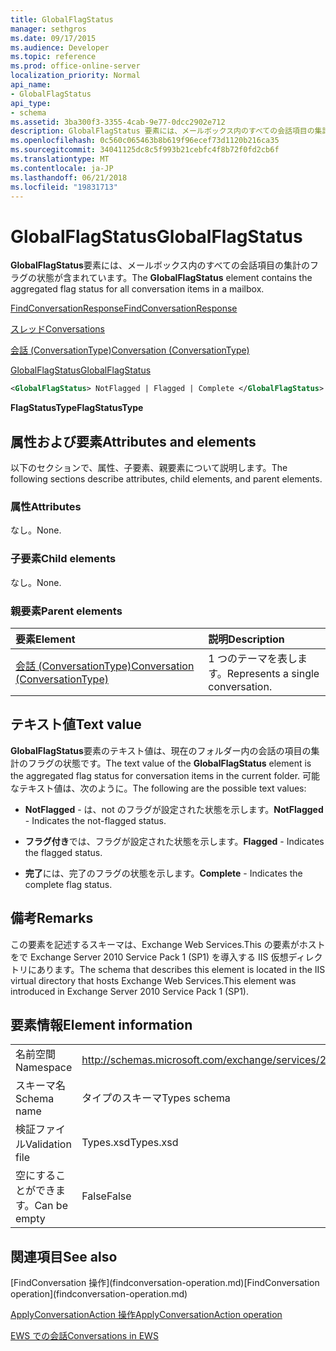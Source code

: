 ```yaml
---
title: GlobalFlagStatus
manager: sethgros
ms.date: 09/17/2015
ms.audience: Developer
ms.topic: reference
ms.prod: office-online-server
localization_priority: Normal
api_name:
- GlobalFlagStatus
api_type:
- schema
ms.assetid: 3ba300f3-3355-4cab-9e77-0dcc2902e712
description: GlobalFlagStatus 要素には、メールボックス内のすべての会話項目の集計のフラグの状態が含まれています。
ms.openlocfilehash: 0c560c065463b8b619f96ecef73d1120b216ca35
ms.sourcegitcommit: 34041125dc8c5f993b21cebfc4f8b72f0fd2cb6f
ms.translationtype: MT
ms.contentlocale: ja-JP
ms.lasthandoff: 06/21/2018
ms.locfileid: "19831713"
---
```

# <a name="globalflagstatus"></a><span data-ttu-id="93049-103">GlobalFlagStatus</span><span class="sxs-lookup"><span data-stu-id="93049-103">GlobalFlagStatus</span></span>

<span data-ttu-id="93049-104">**GlobalFlagStatus**要素には、メールボックス内のすべての会話項目の集計のフラグの状態が含まれています。</span><span class="sxs-lookup"><span data-stu-id="93049-104">The **GlobalFlagStatus** element contains the aggregated flag status for all conversation items in a mailbox.</span></span> 
  
[<span data-ttu-id="93049-105">FindConversationResponse</span><span class="sxs-lookup"><span data-stu-id="93049-105">FindConversationResponse</span></span>](findconversationresponse.md)
  
[<span data-ttu-id="93049-106">スレッド</span><span class="sxs-lookup"><span data-stu-id="93049-106">Conversations</span></span>](conversations-ex15websvcsotherref.md)
  
[<span data-ttu-id="93049-107">会話 (ConversationType)</span><span class="sxs-lookup"><span data-stu-id="93049-107">Conversation (ConversationType)</span></span>](conversation-conversationtype.md)
  
[<span data-ttu-id="93049-108">GlobalFlagStatus</span><span class="sxs-lookup"><span data-stu-id="93049-108">GlobalFlagStatus</span></span>](globalflagstatus.md)
  
```XML
<GlobalFlagStatus> NotFlagged | Flagged | Complete </GlobalFlagStatus>
```

 <span data-ttu-id="93049-109">**FlagStatusType**</span><span class="sxs-lookup"><span data-stu-id="93049-109">**FlagStatusType**</span></span>
## <a name="attributes-and-elements"></a><span data-ttu-id="93049-110">属性および要素</span><span class="sxs-lookup"><span data-stu-id="93049-110">Attributes and elements</span></span>

<span data-ttu-id="93049-111">以下のセクションで、属性、子要素、親要素について説明します。</span><span class="sxs-lookup"><span data-stu-id="93049-111">The following sections describe attributes, child elements, and parent elements.</span></span>
  
### <a name="attributes"></a><span data-ttu-id="93049-112">属性</span><span class="sxs-lookup"><span data-stu-id="93049-112">Attributes</span></span>

<span data-ttu-id="93049-113">なし。</span><span class="sxs-lookup"><span data-stu-id="93049-113">None.</span></span>
  
### <a name="child-elements"></a><span data-ttu-id="93049-114">子要素</span><span class="sxs-lookup"><span data-stu-id="93049-114">Child elements</span></span>

<span data-ttu-id="93049-115">なし。</span><span class="sxs-lookup"><span data-stu-id="93049-115">None.</span></span>
  
### <a name="parent-elements"></a><span data-ttu-id="93049-116">親要素</span><span class="sxs-lookup"><span data-stu-id="93049-116">Parent elements</span></span>

|<span data-ttu-id="93049-117">**要素**</span><span class="sxs-lookup"><span data-stu-id="93049-117">**Element**</span></span>|<span data-ttu-id="93049-118">**説明**</span><span class="sxs-lookup"><span data-stu-id="93049-118">**Description**</span></span>|
|:-----|:-----|
|[<span data-ttu-id="93049-119">会話 (ConversationType)</span><span class="sxs-lookup"><span data-stu-id="93049-119">Conversation (ConversationType)</span></span>](conversation-conversationtype.md) <br/> |<span data-ttu-id="93049-120">1 つのテーマを表します。</span><span class="sxs-lookup"><span data-stu-id="93049-120">Represents a single conversation.</span></span>  <br/> |
   
## <a name="text-value"></a><span data-ttu-id="93049-121">テキスト値</span><span class="sxs-lookup"><span data-stu-id="93049-121">Text value</span></span>

<span data-ttu-id="93049-122">**GlobalFlagStatus**要素のテキスト値は、現在のフォルダー内の会話の項目の集計のフラグの状態です。</span><span class="sxs-lookup"><span data-stu-id="93049-122">The text value of the **GlobalFlagStatus** element is the aggregated flag status for conversation items in the current folder.</span></span> <span data-ttu-id="93049-123">可能なテキスト値は、次のように。</span><span class="sxs-lookup"><span data-stu-id="93049-123">The following are the possible text values:</span></span> 
  
- <span data-ttu-id="93049-124">**NotFlagged** - は、not のフラグが設定された状態を示します。</span><span class="sxs-lookup"><span data-stu-id="93049-124">**NotFlagged** - Indicates the not-flagged status.</span></span> 
    
- <span data-ttu-id="93049-125">**フラグ付き**では、フラグが設定された状態を示します。</span><span class="sxs-lookup"><span data-stu-id="93049-125">**Flagged** - Indicates the flagged status.</span></span> 
    
- <span data-ttu-id="93049-126">**完了**には、完了のフラグの状態を示します。</span><span class="sxs-lookup"><span data-stu-id="93049-126">**Complete** - Indicates the complete flag status.</span></span> 
    
## <a name="remarks"></a><span data-ttu-id="93049-127">備考</span><span class="sxs-lookup"><span data-stu-id="93049-127">Remarks</span></span>

<span data-ttu-id="93049-128">この要素を記述するスキーマは、Exchange Web Services.This の要素がホストをで Exchange Server 2010 Service Pack 1 (SP1) を導入する IIS 仮想ディレクトリにあります。</span><span class="sxs-lookup"><span data-stu-id="93049-128">The schema that describes this element is located in the IIS virtual directory that hosts Exchange Web Services.This element was introduced in Exchange Server 2010 Service Pack 1 (SP1).</span></span>
  
## <a name="element-information"></a><span data-ttu-id="93049-129">要素情報</span><span class="sxs-lookup"><span data-stu-id="93049-129">Element information</span></span>

|||
|:-----|:-----|
|<span data-ttu-id="93049-130">名前空間</span><span class="sxs-lookup"><span data-stu-id="93049-130">Namespace</span></span>  <br/> |http://schemas.microsoft.com/exchange/services/2006/types  <br/> |
|<span data-ttu-id="93049-131">スキーマ名</span><span class="sxs-lookup"><span data-stu-id="93049-131">Schema name</span></span>  <br/> |<span data-ttu-id="93049-132">タイプのスキーマ</span><span class="sxs-lookup"><span data-stu-id="93049-132">Types schema</span></span>  <br/> |
|<span data-ttu-id="93049-133">検証ファイル</span><span class="sxs-lookup"><span data-stu-id="93049-133">Validation file</span></span>  <br/> |<span data-ttu-id="93049-134">Types.xsd</span><span class="sxs-lookup"><span data-stu-id="93049-134">Types.xsd</span></span>  <br/> |
|<span data-ttu-id="93049-135">空にすることができます。</span><span class="sxs-lookup"><span data-stu-id="93049-135">Can be empty</span></span>  <br/> |<span data-ttu-id="93049-136">False</span><span class="sxs-lookup"><span data-stu-id="93049-136">False</span></span>  <br/> |
   
## <a name="see-also"></a><span data-ttu-id="93049-137">関連項目</span><span class="sxs-lookup"><span data-stu-id="93049-137">See also</span></span>



<span data-ttu-id="93049-138">
  [FindConversation 操作](findconversation-operation.md)</span><span class="sxs-lookup"><span data-stu-id="93049-138">[FindConversation operation](findconversation-operation.md)</span></span>
  
[<span data-ttu-id="93049-139">ApplyConversationAction 操作</span><span class="sxs-lookup"><span data-stu-id="93049-139">ApplyConversationAction operation</span></span>](applyconversationaction-operation.md)


[<span data-ttu-id="93049-140">EWS での会話</span><span class="sxs-lookup"><span data-stu-id="93049-140">Conversations in EWS</span></span>](http://msdn.microsoft.com/library/91e64629-db6c-4c94-9dcb-d386232e8467%28Office.15%29.aspx)


